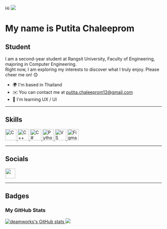 Hi ![](https://user-images.githubusercontent.com/18350557/176309783-0785949b-9127-417c-8b55-ab5a4333674e.gif)  
# My name is Putita Chaleeprom  

## Student  

I am a second-year student at Rangsit University, Faculty of Engineering, majoring in Computer Engineering.  
Right now, I am exploring my interests to discover what I truly enjoy. Please cheer me on! 😊  

- 🌍 I'm based in Thailand  
- ✉️ You can contact me at [putita.chaleeprom12@gmail.com](mailto:putita.chaleeprom12@gmail.com)  
- 🧠 I'm learning UX / UI  

---

## **Skills**  
<p align="left">
<a href="https://docs.microsoft.com/en-us/cpp/?view=msvc-170" target="_blank" rel="noreferrer">
<img src="https://raw.githubusercontent.com/danielcranney/readme-generator/main/public/icons/skills/c-colored.svg" width="36" height="36" alt="C" />
</a>
<a href="https://docs.microsoft.com/en-us/cpp/?view=msvc-170" target="_blank" rel="noreferrer">
<img src="https://raw.githubusercontent.com/danielcranney/readme-generator/main/public/icons/skills/cplusplus-colored.svg" width="36" height="36" alt="C++" />
</a>
<a href="https://docs.microsoft.com/en-us/dotnet/csharp/" target="_blank" rel="noreferrer">
<img src="https://raw.githubusercontent.com/danielcranney/readme-generator/main/public/icons/skills/csharp-colored.svg" width="36" height="36" alt="C#" />
</a>
<a href="https://www.python.org/" target="_blank" rel="noreferrer">
<img src="https://raw.githubusercontent.com/danielcranney/readme-generator/main/public/icons/skills/python-colored.svg" width="36" height="36" alt="Python" />
</a>
<a href="https://code.visualstudio.com/" target="_blank" rel="noreferrer">
<img src="https://raw.githubusercontent.com/danielcranney/readme-generator/main/public/icons/skills/visualstudiocode.svg" width="36" height="36" alt="VS Code" />
</a>
<a href="https://www.figma.com/" target="_blank" rel="noreferrer">
<img src="https://raw.githubusercontent.com/danielcranney/readme-generator/main/public/icons/skills/figma-colored.svg" width="36" height="36" alt="Figma" />
</a>
</p>

---

## **Socials**  
<p align="left">
<a href="https://www.github.com/deamworks" target="_blank" rel="noreferrer">
<img src="https://raw.githubusercontent.com/danielcranney/readme-generator/main/public/icons/socials/github.svg" width="32" height="32" />
</a>
</p>

---

## **Badges**  

### **My GitHub Stats**  

<a href="http://www.github.com/deamworks">
<img src="https://github-readme-stats.vercel.app/api?username=deamworks&show_icons=true&count_private=true&title_color=ffffff&text_color=ffffff&icon_color=6366f1&bg_color=312e81&hide_border=true&show_icons=true" alt="deamworks's GitHub stats" />
</a>

<a href="http://www.github.com/deamworks">
<img src="https://github-readme-streak-stats.herokuapp.com/?user=deamworks&stroke=ffffff&background=312e81&ring=ffffff&fire=ffffff&currStreakNum=ffffff&currStreakLabel=ffffff&sideNums=ffffff&sideLabels=ffffff&dates=ffffff&hide_border=true" />
</a>

<a href="http://www.github.com/deamworks">
<img src="https://github-readme-activity-graph.cyclic.app/graph?username=deamworks&bg_color=312e81&color=ffffff&line=6366f1&point=ffffff&area_color=312e81&area=true&hide_border=tr
